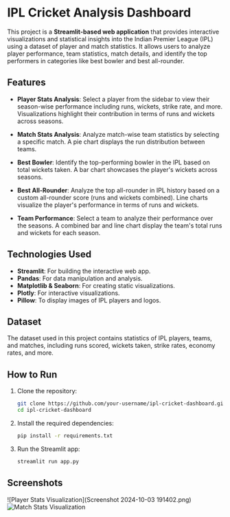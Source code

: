 
# IPL Cricket Analysis Dashboard

This project is a **Streamlit-based web application** that provides interactive visualizations and statistical insights into the Indian Premier League (IPL) using a dataset of player and match statistics. It allows users to analyze player performance, team statistics, match details, and identify the top performers in categories like best bowler and best all-rounder.

## Features

- **Player Stats Analysis**: Select a player from the sidebar to view their season-wise performance including runs, wickets, strike rate, and more. Visualizations highlight their contribution in terms of runs and wickets across seasons.
  
- **Match Stats Analysis**: Analyze match-wise team statistics by selecting a specific match. A pie chart displays the run distribution between teams.

- **Best Bowler**: Identify the top-performing bowler in the IPL based on total wickets taken. A bar chart showcases the player's wickets across seasons.

- **Best All-Rounder**: Analyze the top all-rounder in IPL history based on a custom all-rounder score (runs and wickets combined). Line charts visualize the player's performance in terms of runs and wickets.

- **Team Performance**: Select a team to analyze their performance over the seasons. A combined bar and line chart display the team's total runs and wickets for each season.

## Technologies Used

- **Streamlit**: For building the interactive web app.
- **Pandas**: For data manipulation and analysis.
- **Matplotlib & Seaborn**: For creating static visualizations.
- **Plotly**: For interactive visualizations.
- **Pillow**: To display images of IPL players and logos.

## Dataset

The dataset used in this project contains statistics of IPL players, teams, and matches, including runs scored, wickets taken, strike rates, economy rates, and more.

## How to Run

1. Clone the repository:
   ```bash
   git clone https://github.com/your-username/ipl-cricket-dashboard.git
   cd ipl-cricket-dashboard
   ```

2. Install the required dependencies:
   ```bash
   pip install -r requirements.txt
   ```

3. Run the Streamlit app:
   ```bash
   streamlit run app.py
   ```

## Screenshots

![Player Stats Visualization](Screenshot 2024-10-03 191402.png)
![Match Stats Visualization](screenshot2.png)
